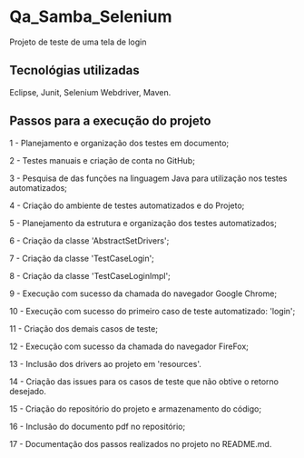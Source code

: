 # Qa_Samba_Selenium
Projeto de teste de uma tela de login

## Tecnológias utilizadas

Eclipse, Junit, Selenium Webdriver, Maven.

## Passos para a execução do projeto

1 - Planejamento e organização dos testes em documento;

2 - Testes manuais e criação de conta no GitHub;

3 - Pesquisa de das funções na linguagem Java para utilização nos testes automatizados;

4 - Criação do ambiente de testes automatizados e do Projeto;

5 - Planejamento da estrutura e organização dos testes automatizados;

6 - Criação da classe 'AbstractSetDrivers';

7 - Criação da classe 'TestCaseLogin';

8 - Criação da classe 'TestCaseLoginImpl';

9 - Execução com sucesso da chamada do navegador Google Chrome;

10 - Execução com sucesso do primeiro caso de teste automatizado: 'login';

11 - Criação dos demais casos de teste;

12 - Execução com sucesso da chamada do navegador FireFox;

13 - Inclusão dos drivers ao projeto em 'resources'.

14 - Criação das issues para os casos de teste que não obtive o retorno desejado.

15 - Criação do repositório do projeto e armazenamento do código;

16 - Inclusão do documento pdf no repositório;

17 - Documentação dos passos realizados no projeto no README.md.






